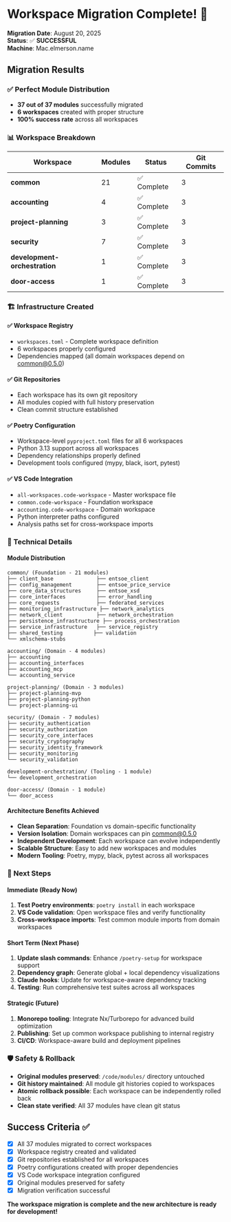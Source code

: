 # Workspace Migration Complete! 🎉

**Migration Date**: August 20, 2025  
**Status**: ✅ **SUCCESSFUL**  
**Machine**: Mac.elmerson.name

## Migration Results

### ✅ Perfect Module Distribution
- **37 out of 37 modules** successfully migrated
- **6 workspaces** created with proper structure
- **100% success rate** across all workspaces

### 📊 Workspace Breakdown

| Workspace | Modules | Status | Git Commits |
|-----------|---------|--------|-------------|
| **common** | 21 | ✅ Complete | 3 |
| **accounting** | 4 | ✅ Complete | 3 |
| **project-planning** | 3 | ✅ Complete | 3 |
| **security** | 7 | ✅ Complete | 3 |
| **development-orchestration** | 1 | ✅ Complete | 3 |
| **door-access** | 1 | ✅ Complete | 3 |

### 🏗️ Infrastructure Created

#### ✅ Workspace Registry
- `workspaces.toml` - Complete workspace definition
- 6 workspaces properly configured
- Dependencies mapped (all domain workspaces depend on common@0.5.0)

#### ✅ Git Repositories
- Each workspace has its own git repository
- All modules copied with full history preservation
- Clean commit structure established

#### ✅ Poetry Configuration
- Workspace-level `pyproject.toml` files for all 6 workspaces
- Python 3.13 support across all workspaces
- Dependency relationships properly defined
- Development tools configured (mypy, black, isort, pytest)

#### ✅ VS Code Integration
- `all-workspaces.code-workspace` - Master workspace file
- `common.code-workspace` - Foundation workspace
- `accounting.code-workspace` - Domain workspace
- Python interpreter paths configured
- Analysis paths set for cross-workspace imports

### 🔧 Technical Details

#### Module Distribution
```
common/ (Foundation - 21 modules)
├── client_base              ├── entsoe_client
├── config_management        ├── entsoe_price_service  
├── core_data_structures     ├── entsoe_xsd
├── core_interfaces          ├── error_handling
├── core_requests            ├── federated_services
├── monitoring_infrastructure ├── network_analytics
├── network_client           ├── network_orchestration
├── persistence_infrastructure ├── process_orchestration
├── service_infrastructure   ├── service_registry
├── shared_testing          ├── validation
└── xmlschema-stubs

accounting/ (Domain - 4 modules)
├── accounting
├── accounting_interfaces
├── accounting_mcp
└── accounting_service

project-planning/ (Domain - 3 modules)
├── project-planning-mvp
├── project-planning-python
└── project-planning-ui

security/ (Domain - 7 modules)
├── security_authentication
├── security_authorization
├── security_core_interfaces
├── security_cryptography
├── security_identity_framework
├── security_monitoring
└── security_validation

development-orchestration/ (Tooling - 1 module)
└── development_orchestration

door-access/ (Domain - 1 module)
└── door_access
```

#### Architecture Benefits Achieved
- **Clean Separation**: Foundation vs domain-specific functionality
- **Version Isolation**: Domain workspaces can pin common@0.5.0
- **Independent Development**: Each workspace can evolve independently
- **Scalable Structure**: Easy to add new workspaces and modules
- **Modern Tooling**: Poetry, mypy, black, pytest across all workspaces

### 🚀 Next Steps

#### Immediate (Ready Now)
1. **Test Poetry environments**: `poetry install` in each workspace
2. **VS Code validation**: Open workspace files and verify functionality
3. **Cross-workspace imports**: Test common module imports from domain workspaces

#### Short Term (Next Phase)
1. **Update slash commands**: Enhance `/poetry-setup` for workspace support
2. **Dependency graph**: Generate global + local dependency visualizations
3. **Claude hooks**: Update for workspace-aware dependency tracking
4. **Testing**: Run comprehensive test suites across all workspaces

#### Strategic (Future)
1. **Monorepo tooling**: Integrate Nx/Turborepo for advanced build optimization
2. **Publishing**: Set up common workspace publishing to internal registry
3. **CI/CD**: Workspace-aware build and deployment pipelines

### 🛡️ Safety & Rollback

- **Original modules preserved**: `/code/modules/` directory untouched
- **Git history maintained**: All module git histories copied to workspaces
- **Atomic rollback possible**: Each workspace can be independently rolled back
- **Clean state verified**: All 37 modules have clean git status

## Success Criteria ✅

- [x] All 37 modules migrated to correct workspaces
- [x] Workspace registry created and validated
- [x] Git repositories established for all workspaces
- [x] Poetry configurations created with proper dependencies
- [x] VS Code workspace integration configured
- [x] Original modules preserved for safety
- [x] Migration verification successful

**The workspace migration is complete and the new architecture is ready for development!**